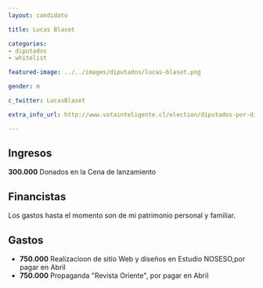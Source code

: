 ```yaml
---
layout: candidato

title: Lucas Blaset 

categories:
- diputados
- whitelist

featured-image: ../../images/diputados/lucas-blaset.png

gender: m

c_twitter: LucasBlaset

extra_info_url: http://www.votainteligente.cl/election/diputados-por-distrito-23/lucas-blaset-perez

---
```



## Ingresos


**300.000** Donados en la Cena de lanzamiento


## Financistas


Los gastos hasta el momento son de mi patrimonio personal y familiar.


## Gastos


- **750.000** Realizacioon de sitio Web y diseños en Estudio NOSESO,por pagar en Abril
- **750.000** Propaganda "Revista Oriente", por pagar en Abril
